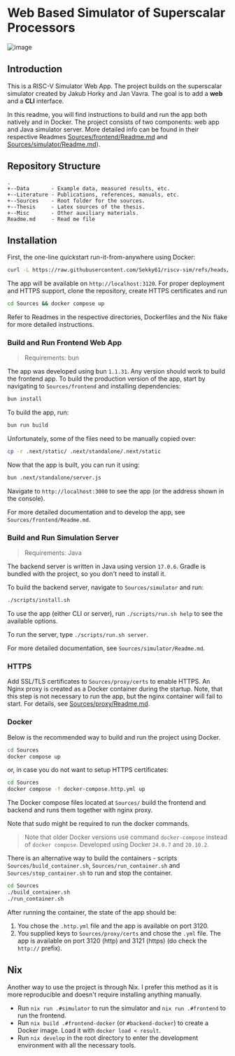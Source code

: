 # Web Based Simulator of Superscalar Processors

![image](https://github.com/user-attachments/assets/c0d9b4ea-a7fc-4445-bf57-5ec339f674c6)

## Introduction

This is a RISC-V Simulator Web App. The project builds on the superscalar simulator created by Jakub Horky and Jan Vavra. The goal is to add a **web** and a **CLI** interface.

In this readme, you will find instructions to build and run the app both natively and in Docker.
The project consists of two components: web app and Java simulator server. More detailed info can be found in their respective Readmes [Sources/frontend/Readme.md](Sources/frontend/Readme.md) and [Sources/simulator/Readme.md](Sources/simulator/Readme.md)).

## Repository Structure

    .
    +--Data       - Example data, measured results, etc.
    +--Literature - Publications, references, manuals, etc.
    +--Sources    - Root folder for the sources.
    +--Thesis     - Latex sources of the thesis.
    +--Misc       - Other auxiliary materials.
    Readme.md     - Read me file

## Installation

First, the one-line quickstart run-it-from-anywhere using Docker:
```bash
curl -L https://raw.githubusercontent.com/Sekky61/riscv-sim/refs/heads/master/Sources/docker-compose.http.yml | docker compose -f - up
```
The app will be available on `http://localhost:3120`.
For proper deployment and HTTPS support, clone the repository, create HTTPS certificates and run
```bash
cd Sources && docker compose up
```

Refer to Readmes in the respective directories, Dockerfiles and the Nix flake for more detailed instructions.

### Build and Run Frontend Web App

> Requirements: bun

The app was developed using bun `1.1.31`. Any version should work to build the frontend app.
To build the production version of the app, start by navigating to `Sources/frontend` and installing dependencies:

```bash
bun install
```

To build the app, run:

```bash
bun run build
```

Unfortunately, some of the files need to be manually copied over:
```bash
cp -r .next/static/ .next/standalone/.next/static
```

Now that the app is built, you can run it using:
```bash
bun .next/standalone/server.js
```
Navigate to `http://localhost:3000` to see the app (or the address shown in the console).

For more detailed documentation and to develop the app, see `Sources/frontend/Readme.md`.

### Build and Run Simulation Server

> Requirements: Java

The backend server is written in Java using version `17.0.6`. Gradle is bundled with the project, so you don't need to install it.

To build the backend server, navigate to `Sources/simulator` and run:

```bash
./scripts/install.sh
```

To use the app (either CLI or server), run `./scripts/run.sh help` to see the available options.

To run the server, type `./scripts/run.sh server`.

For more detailed documentation, see `Sources/simulator/Readme.md`.

### HTTPS

Add SSL/TLS certificates to `Sources/proxy/certs` to enable HTTPS.
An Nginx proxy is created as a Docker container during the startup.
Note, that this step is not necessary to run the app, but the nginx container will fail to start.
For details, see [Sources/proxy/Readme.md](Sources/proxy/Readme.md).

### Docker

Below is the recommended way to build and run the project using Docker.

```bash
cd Sources
docker compose up
```

or, in case you do not want to setup HTTPS certificates:

```bash
cd Sources
docker compose -f docker-compose.http.yml up
```

The Docker compose files located at `Sources/` build the frontend and backend and runs them together with nginx proxy.

Note that sudo might be required to run the docker commands.

> Note that older Docker versions use command `docker-compose` instead of `docker compose`. Developed using Docker `24.0.7` and `20.10.2`.

There is an alternative way to build the containers - scripts `Sources/build_container.sh`, `Sources/run_container.sh` and `Sources/stop_container.sh` to run and stop the container.

```bash
cd Sources
./build_container.sh
./run_container.sh
```

After running the container, the state of the app should be:
1. You chose the `.http.yml` file and the app is available on port 3120.
2. You supplied keys to `Sources/proxy/certs` and chose the `.yml` file. The app is available on port 3120 (http) and 3121 (https) (do check the `http://` prefix).

## Nix

Another way to use the project is through Nix.
I prefer this method as it is more reproducible and doesn't require installing anything manually.

- Run `nix run .#simulator` to run the simulator and `nix run .#frontend` to run the frontend.
- Run `nix build .#frontend-docker` (or `#backend-docker`) to create a Docker image. Load it with `docker load < result`.
- Run `nix develop` in the root directory to enter the development environment with all the necessary tools.

